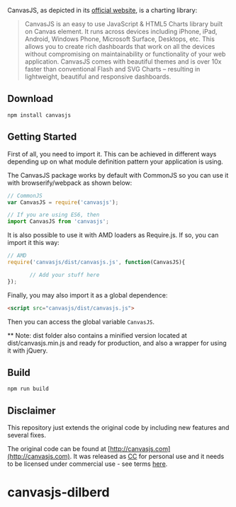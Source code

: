 
CanvasJS, as depicted in its [official website](http://canvasjs.com), is a charting library:

> CanvasJS is an easy to use JavaScript & HTML5 Charts library built on Canvas element. It runs across devices including iPhone, iPad, Android, Windows Phone, Microsoft Surface, Desktops, etc. This allows you to create rich dashboards that work on all the devices without compromising on maintainability or functionality of your web application. CanvasJS comes with beautiful themes and is over 10x faster than conventional Flash and SVG Charts – resulting in lightweight, beautiful and responsive dashboards.

## Download

```
npm install canvasjs
```

## Getting Started

First of all, you need to import it. This can be achieved in different ways depending up on what module definition pattern your application is using.

The CanvasJS package works by default with CommonJS so you can use it with browserify/webpack as shown below:

```js
// CommonJS
var CanvasJS = require('canvasjs');

// If you are using ES6, then
import CanvasJS from 'canvasjs';
```

It is also possible to use it with AMD loaders as Require.js. If so, you can import it this way:

```js
// AMD
require('canvasjs/dist/canvasjs.js', function(CanvasJS){

       // Add your stuff here
});
```

Finally, you may also import it as a global dependence:

```html
<script src="canvasjs/dist/canvasjs.js">
```

Then you can access the global variable `CanvasJS`.

** Note: dist folder also contains a minified version located at dist/canvasjs.min.js and ready for production, and also a wrapper for using it with jQuery.

## Build

```
npm run build
```

## Disclaimer

This repository just extends the original code by including new features and several fixes.

The original code can be found at [http://canvasjs.com](http://canvasjs.com). It was released as [CC](http://creativecommons.org/licenses/by-nc/3.0/deed.en_US) for personal use and it needs to be licensed under commercial use - see terms [here](http://canvasjs.com/license-canvasjs/).
# canvasjs-dilberd
